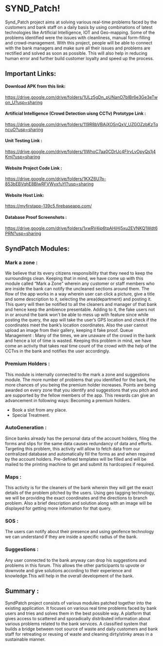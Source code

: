 # SYND_Patch!

Synd_Patch project aims at solving various real-time problems faced by the customers and bank
staff on a daily basis by using combinations of latest technologies like Artificial Intelligence,
IOT and Geo-mapping. Some of the problems identified were the issues with cleanliness, manual
form-filling and crowd-management. With this project, people will be able to connect with the
bank managers and make sure all their issues and problems are rectified and solved as soon as
possible. This will also help in reducing human error and further build customer loyalty and
speed up the process.

## Important Links:

#### Download APK from this link:
https://drive.google.com/drive/folders/1ULz5gDn_pUNanO7bIBr6e3Ge3eTwon_U?usp=sharing

#### Artificial Intelligence (Crowd Detection uisng CCTv) Prototype Link : 
https://drive.google.com/drive/folders/119R8bVBAjXOSnQxV_UZGOZzbKzTqncuO?usp=sharing

#### Unit Testing Link : 
https://drive.google.com/drive/folders/1lWhoC7aa0CDrUc4FIrvLvOpyQs1j4Kmj?usp=sharing

#### Website Project Code Link : 
https://drive.google.com/drive/folders/1KXZ6U7p-853bEBVqhE8BIwRFVWyxfuYl?usp=sharing

#### Website Host Link:
https://myfirstapp-139c5.firebaseapp.com/

#### Database Proof Screenshots : 
https://drive.google.com/drive/folders/1xwRV4ip6tpAHiHj5xu2EVNKQ1Wdt6PRN?usp=sharing


## SyndPatch Modules:

### Mark a zone : 
We believe that its every citizens responsibility that they need to keep the surroundings clean. Keeping that in mind, we have come up with this module called “Mark a Zone” wherein any customer or staff members who are inside the bank can notify the uncleaned sections around them. The flow of the app works in a way wherein user can click a picture, give a title and some description to it, selecting the area(department) and posting it. This query will then be notified to all the cleaners and manager of that bank and hence keep the ambience presentable. Adding to it, the fake users not in or around the bank won't be able to mess up with feature since while posting the query, the app will take the user’s GPS location and check if the coordinates meet the bank’s location coordinates. Also the user cannot upload an image from their gallery, keeping it fake proof.
Queue Management : Many of the times, we are unaware of the crowd in the bank and hence a lot of time is wasted. Keeping this problem in mind, we have come an activity that takes real time count of the crowd with the help of the CCTvs in the bank and notifies the user accordingly.

### Premium Holders : 
This module is internally connected to the mark a zone and  suggestions module. The more number of problems that you identified for the bank, the more chances of you being the premium holder increases. Points are being awarded on every zone that you identify and suggestions that you pitch and are supported by the fellow members of the app. This rewards can give an advancement in following ways: 
Becoming a premium holders.
- Book a slot from any place.
- Special Treatment. 

### AutoGeneration : 
Since banks already has the personal data of the account holders, filing the forms and slips for the same data causes redundancy of data and efforts. Targeting this problem, this activity will allow to fetch data from our centralized database and automatically fill the forms as and when required by the account holders. Pre-defined templates will be filled and will be mailed to the printing machine to get and submit its hardcopies if required.

### Maps : 
This activity is for the cleaners of the bank wherein they will get the exact details of the problem pitched by the users. Using geo tagging technology, we will be providing the exact coordinates and the directions to branch problem. Also a brief description and solution along with an image will be displayed for getting more information for that query. 

### SOS :
The users can notify about their presence and using geofence technology we can understand if they are inside a specific radius of the bank.

### Suggestions : 
Any user connected to the bank anyway can drop his suggestions and problems in this forum. This allows the other participants to upvote or downvote and give solutions according to their experience and knowledge.This will help in the overall development of the bank.

## Summary : 
SyndPatch project consists of various modules patched together into the existing application. It focuses on various real time problems faced by bank users and tries and solves them in the best possible way. A platform that gives access to scattered and sporadically distributed information about various problems related to the bank services. A classified system that builds a bridge between root source of waste and daily customers and bank staff for retreating or reusing of waste and cleaning dirty/stinky areas in a sustainable manner.
